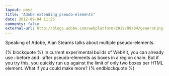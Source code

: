 ```yaml
---
layout: post
title: "Adobe extending pseudo-elements"
date: 2012-09-04 11:25
comments: false
external-url: http://blogs.adobe.com/webplatform/2012/09/04/generating-boxes-in-css/
---
```

Speaking of Adobe, Alan Stearns talks about multiple pseudo-elements.

{% blockquote %}
In current experimental builds of WebKit, you can already use ::before and ::after pseudo-elements as boxes in a region chain. But if you try this, you quickly run up against the limit of only two boxes per HTML element. What if you could make more?
{% endblockquote %}